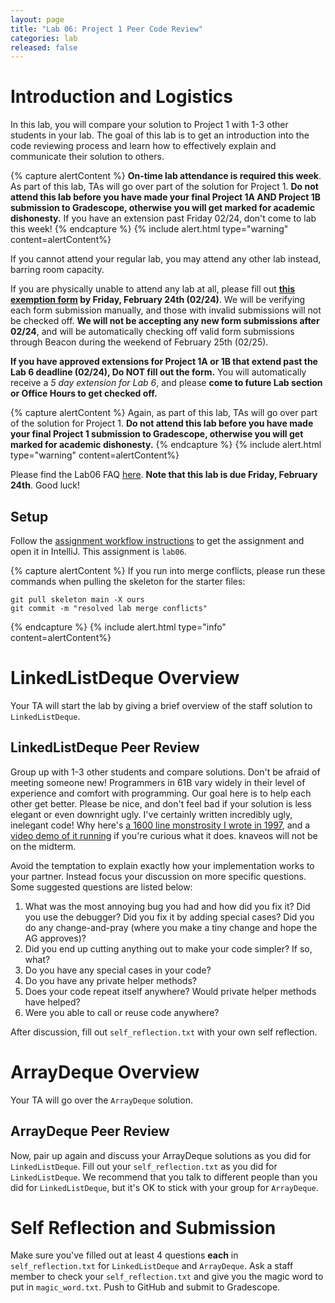 ```yaml
---
layout: page
title: "Lab 06: Project 1 Peer Code Review"
categories: lab
released: false
---
```


# Introduction and Logistics

In this lab, you will compare your solution to Project 1 with 1-3 other students in your lab. The goal of this lab is to get an introduction into the code reviewing process and learn how to effectively explain and communicate their solution to others.

{% capture alertContent %}
**On-time lab attendance is required this week**.
As part of this lab, TAs will go over part of the solution for Project 1. **Do not attend this lab before you have made your final Project 1A AND Project 1B submission to Gradescope, otherwise you will get marked for academic dishonesty.** If you have an extension past Friday 02/24, don't come to lab this week!
{% endcapture %}
{% include alert.html type="warning" content=alertContent%}

If you cannot attend your regular lab, you may attend any other lab instead, barring room capacity.

If you are physically unable to attend any lab at all, please fill out **[this exemption form](https://forms.gle/5gWN6K49eG938Jbg9) by Friday, February 24th (02/24)**. We will be verifying each form submission manually, and those with invalid submissions will not be checked off. **We will not be accepting any new form submissions after 02/24**, and will be automatically checking off valid form submissions through Beacon during the weekend of February 25th (02/25).

**If you have approved extensions for Project 1A or 1B that extend past the Lab 6 deadline (02/24), Do NOT fill out the form.** You will automatically receive a _5 day extension for Lab 6_, and please **come to future Lab section or Office Hours to get checked off.**

{% capture alertContent %}
Again, as part of this lab, TAs will go over part of the solution for Project 1. **Do not attend this lab before you have made your final Project 1 submission to Gradescope, otherwise you will get marked for academic dishonesty.**
{% endcapture %}
{% include alert.html type="warning" content=alertContent%}

Please find the Lab06 FAQ [here](./faq.md). **Note that this lab is due Friday, February 24th**. Good luck!

## Setup

Follow the
[assignment workflow instructions](https://sp23.datastructur.es/materials/guides/assignment-workflow/#getting-the-skeleton)
to get the assignment and open it in IntelliJ. This assignment is `lab06`.

{% capture alertContent %}
If you run into merge conflicts, please run these commands when pulling the
skeleton for the starter files:

```shell
git pull skeleton main -X ours
git commit -m "resolved lab merge conflicts"
```

{% endcapture %}
{% include alert.html type="info" content=alertContent%}

# LinkedListDeque Overview

Your TA will start the lab by giving a brief overview of the staff solution to `LinkedListDeque`.

## LinkedListDeque Peer Review

Group up with 1-3 other students and compare solutions. Don't be afraid of meeting someone new! Programmers in 61B vary widely in their level of experience and comfort with programming. Our goal here is to help each other get better. Please be nice, and don't feel bad if your solution is less elegant or even downright ugly. I've certainly written incredibly ugly, inelegant code! Why here's [a 1600 line monstrosity I wrote in 1997](knaveos.html), and a [video demo of it running](https://youtu.be/XgJUC0Le_Ew) if you're curious what it does. knaveos will not be on the midterm.

Avoid the temptation to explain exactly how your implementation works to your partner. Instead focus your discussion on more specific questions. Some suggested questions are listed below:

1. What was the most annoying bug you had and how did you fix it? Did you use the debugger? Did you fix it by adding special cases? Did you do any change-and-pray (where you make a tiny change and hope the AG approves)?
2. Did you end up cutting anything out to make your code simpler? If so, what?
3. Do you have any special cases in your code?
4. Do you have any private helper methods?
5. Does your code repeat itself anywhere? Would private helper methods have helped?
6. Were you able to call or reuse code anywhere?

After discussion, fill out `self_reflection.txt` with your own self reflection.

# ArrayDeque Overview

Your TA will go over the `ArrayDeque` solution.

## ArrayDeque Peer Review

Now, pair up again and discuss your ArrayDeque solutions as you did for
`LinkedListDeque`. Fill out your `self_reflection.txt` as you did for
`LinkedListDeque`. We recommend that you talk to different people than you did
for `LinkedListDeque`, but it's OK to stick with your group for `ArrayDeque`.

# Self Reflection and Submission

Make sure you've filled out at least 4 questions **each** in
`self_reflection.txt` for `LinkedListDeque` and `ArrayDeque`. Ask a staff member
to check your `self_reflection.txt` and give you the magic word to put in
`magic_word.txt`. Push to GitHub and submit to Gradescope.
